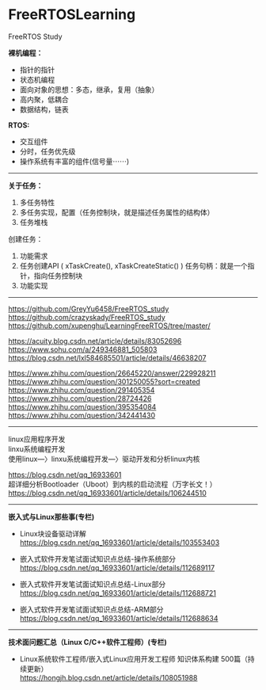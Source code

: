 # FreeRTOSLearning
FreeRTOS Study

**裸机编程：**
+ 指针的指针
+ 状态机编程
+ 面向对象的思想：多态，继承，复用（抽象）
+ 高内聚，低耦合
+ 数据结构，链表

**RTOS:**
+ 交互组件
+ 分时，任务优先级
+ 操作系统有丰富的组件(信号量⋯⋯)

---
**关于任务：** 
1. 多任务特性 
2. 多任务实现，配置（任务控制块，就是描述任务属性的结构体） 
3. 任务堆栈 

创建任务：
1. 功能需求
2. 任务创建API ( xTaskCreate(), xTaskCreateStatic() )
   任务句柄：就是一个指针，指向任务控制块
3. 功能实现

---

https://github.com/GreyYu6458/FreeRTOS_study  
https://github.com/crazyskady/FreeRTOS_study  
https://github.com/xupenghu/LearningFreeRTOS/tree/master/  

https://acuity.blog.csdn.net/article/details/83052696  
https://www.sohu.com/a/249346881_505803  
https://blog.csdn.net/lxl584685501/article/details/46638207  

https://www.zhihu.com/question/26645220/answer/229928211  
https://www.zhihu.com/question/301250055?sort=created  
https://www.zhihu.com/question/291405354  
https://www.zhihu.com/question/28724426  
https://www.zhihu.com/question/395354084  
https://www.zhihu.com/question/342441430  

---
linux应用程序开发  
linxu系统编程开发	  
使用linux—〉linxu系统编程开发—〉驱动开发和分析linux内核  
  
https://blog.csdn.net/qq_16933601  
超详细分析Bootloader（Uboot）到内核的启动流程（万字长文！）  
https://blog.csdn.net/qq_16933601/article/details/106244510

---
**嵌入式与Linux那些事(专栏)**
 - Linux块设备驱动详解  
   https://blog.csdn.net/qq_16933601/article/details/103553403  
   
 - 嵌入式软件开发笔试面试知识点总结-操作系统部分  
   https://blog.csdn.net/qq_16933601/article/details/112689117  
   
 - 嵌入式软件开发笔试面试知识点总结-Linux部分  
   https://blog.csdn.net/qq_16933601/article/details/112688721  
   
 - 嵌入式软件开发笔试面试知识点总结-ARM部分  
   https://blog.csdn.net/qq_16933601/article/details/112688634  

---
**技术面问题汇总（Linux C/C++软件工程师）(专栏)**
 - Linux系统软件工程师/嵌入式Linux应用开发工程师 知识体系构建 500篇（持续更新）  
   https://hongjh.blog.csdn.net/article/details/108051988
